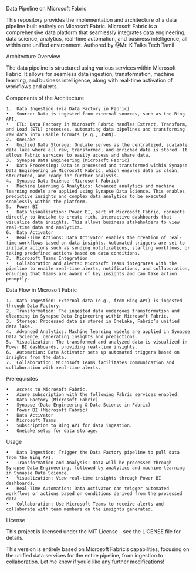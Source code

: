 Data Pipeline on Microsoft Fabric

This repository provides the implementation and architecture of a data pipeline built entirely on Microsoft Fabric. Microsoft Fabric is a comprehensive data platform that seamlessly integrates data engineering, data science, analytics, real-time automation, and business intelligence, all within one unified environment.
Authored by @Mr. K Talks Tech Tamil

Architecture Overview

The data pipeline is structured using various services within Microsoft Fabric. It allows for seamless data ingestion, transformation, machine learning, and business intelligence, along with real-time activation of workflows and alerts.

Components of the Architecture

	1.	Data Ingestion (via Data Factory in Fabric)
	•	Source: Data is ingested from external sources, such as the Bing API.
	•	ETL: Data Factory in Microsoft Fabric handles Extract, Transform, and Load (ETL) processes, automating data pipelines and transforming raw data into usable formats (e.g., JSON).
	2.	OneLake
	•	Unified Data Storage: OneLake serves as the centralized, scalable data lake where all raw, transformed, and enriched data is stored. It allows Fabric services to easily access and share data.
	3.	Synapse Data Engineering (Microsoft Fabric)
	•	Data Processing: Data is processed and transformed within Synapse Data Engineering in Microsoft Fabric, which ensures data is clean, structured, and ready for further analysis.
	4.	Synapse Data Science (Microsoft Fabric)
	•	Machine Learning & Analytics: Advanced analytics and machine learning models are applied using Synapse Data Science. This enables predictive insights and complex data analytics to be executed seamlessly within the platform.
	5.	Power BI
	•	Data Visualization: Power BI, part of Microsoft Fabric, connects directly to OneLake to create rich, interactive dashboards that visualize data insights. This allows business stakeholders to view real-time data and analytics.
	6.	Data Activator
	•	Real-Time Actions: Data Activator enables the creation of real-time workflows based on data insights. Automated triggers are set to initiate actions such as sending notifications, starting workflows, or taking predefined actions based on data conditions.
	7.	Microsoft Teams Integration
	•	Collaboration and Alerts: Microsoft Teams integrates with the pipeline to enable real-time alerts, notifications, and collaboration, ensuring that teams are aware of key insights and can take action promptly.

Data Flow in Microsoft Fabric

	1.	Data Ingestion: External data (e.g., from Bing API) is ingested through Data Factory.
	2.	Transformation: The ingested data undergoes transformation and cleansing in Synapse Data Engineering within Microsoft Fabric.
	3.	Storage: Processed data is stored in OneLake, Fabric’s unified data lake.
	4.	Advanced Analytics: Machine learning models are applied in Synapse Data Science, generating insights and predictions.
	5.	Visualization: The transformed and analyzed data is visualized in Power BI dashboards, providing real-time insights.
	6.	Automation: Data Activator sets up automated triggers based on insights from the data.
	7.	Collaboration: Microsoft Teams facilitates communication and collaboration with real-time alerts.

Prerequisites

	•	Access to Microsoft Fabric.
	•	Azure subscription with the following Fabric services enabled:
	•	Data Factory (Microsoft Fabric)
	•	Synapse (Data Engineering & Data Science in Fabric)
	•	Power BI (Microsoft Fabric)
	•	Data Activator
	•	Microsoft Teams
	•	Subscription to Bing API for data ingestion.
	•	OneLake setup for data storage.

Usage

	•	Data Ingestion: Trigger the Data Factory pipeline to pull data from the Bing API.
	•	Transformation and Analysis: Data will be processed through Synapse Data Engineering, followed by analytics and machine learning in Synapse Data Science.
	•	Visualization: View real-time insights through Power BI dashboards.
	•	Real-Time Automation: Data Activator can trigger automated workflows or actions based on conditions derived from the processed data.
	•	Collaboration: Use Microsoft Teams to receive alerts and collaborate with team members on the insights generated.

License

This project is licensed under the MIT License - see the LICENSE file for details.

This version is entirely based on Microsoft Fabric’s capabilities, focusing on the unified data services for the entire pipeline, from ingestion to collaboration. Let me know if you’d like any further modifications!
